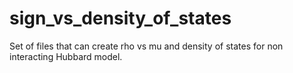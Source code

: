 # sign_vs_density_of_states
Set of files that can create rho vs mu and density of states for non interacting Hubbard model.
